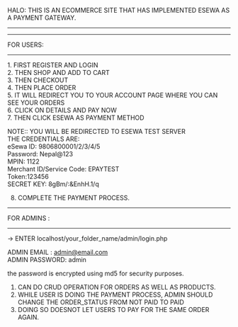 HALO: THIS IS AN ECOMMERCE SITE THAT HAS IMPLEMENTED ESEWA AS A PAYMENT GATEWAY.
<hr>
<hr>
FOR USERS:
<hr>
1. FIRST REGISTER AND LOGIN<br>
2. THEN SHOP AND ADD TO CART<br>
3. THEN CHECKOUT<br>
4. THEN PLACE ORDER<br>
5. IT WILL REDIRECT YOU TO YOUR ACCOUNT PAGE WHERE YOU CAN SEE YOUR ORDERS<br>
6. CLICK ON DETAILS AND PAY NOW<br>
7. THEN CLICK ESEWA AS PAYMENT METHOD<br>

   NOTE:: YOU WILL BE REDIRECTED TO ESEWA TEST SERVER<br>
   THE CREDENTIALS ARE:<br>
   eSewa ID: 9806800001/2/3/4/5<br>
   Password: Nepal@123<br>
   MPIN: 1122<br>
   Merchant ID/Service Code: EPAYTEST<br>
   Token:123456<br>
   SECRET KEY: 8gBm/:&EnhH.1/q <br>

8. COMPLETE THE PAYMENT PROCESS.<br>


<hr>
FOR ADMINS : 
<hr>
-> ENTER localhost/your_folder_name/admin/login.php <br>

ADMIN EMAIL : admin@email.com<br>
ADMIN PASSWORD:  admin<br>

the password is encrypted using md5 for security purposes.<br>

1. CAN DO CRUD OPERATION FOR ORDERS AS WELL AS PRODUCTS.<br>
2. WHILE USER IS DOING THE PAYMENT PROCESS, ADMIN SHOULD CHANGE THE ORDER_STATUS FROM NOT PAID TO PAID<br>
3. DOING SO DOESNOT LET USERS TO PAY FOR THE SAME ORDER AGAIN.<br>

